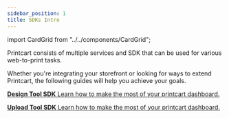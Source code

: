 ```yaml
---
sidebar_position: 1
title: SDKs Intro
---
```


import CardGrid from "../../components/CardGrid";

Printcart consists of multiple services and SDK that can be used for various web-to-print tasks.

Whether you're integrating your storefront or looking for ways to extend Printcart, the following guides will help you achieve your goals.

<CardGrid home>

[**Design Tool SDK** Learn how to make the most of your printcart dashboard.](design-tool-sdk)

[**Upload Tool SDK** Learn how to make the most of your printcart dashboard.](uploader-sdk)

</CardGrid>
